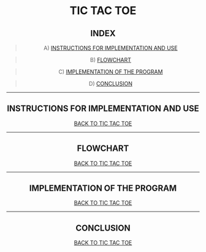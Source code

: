 <div align= center>

 # TIC TAC TOE

 <div align= center> 

 ## INDEX

 >A) [INSTRUCTIONS FOR IMPLEMENTATION AND USE](#instructions-for-implementation-and-use)

>B) [FLOWCHART](#flowchart) 

>C) [IMPLEMENTATION OF THE PROGRAM](#implementation-of-the-program)

>D) [CONCLUSION](#conclusion)

<div>

___________________

<div align = center>

## INSTRUCTIONS FOR IMPLEMENTATION AND USE

[BACK TO TIC TAC TOE](#TIC_TAC_TOE)

-----
## FLOWCHART

[BACK TO TIC TAC TOE](#TIC_TAC_TOE)

-----
## IMPLEMENTATION OF THE PROGRAM

[BACK TO TIC TAC TOE](#TIC_TAC_TOE)

------

## CONCLUSION

[BACK TO TIC TAC TOE](#TIC_TAC_TOE)



